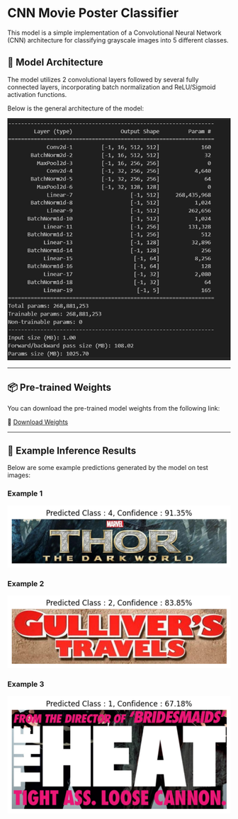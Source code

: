 # CNN Movie Poster Classifier

This model is a simple implementation of a Convolutional Neural Network (CNN) architecture for classifying grayscale images into 5 different classes.

## 🔧 Model Architecture

The model utilizes 2 convolutional layers followed by several fully connected layers, incorporating batch normalization and ReLU/Sigmoid activation functions.

Below is the general architecture of the model:

![Model Architecture](CNN_Layers.png)  
<!-- <sub>*Gambar ini harus disimpan di `assets/model_architecture.png`*</sub> -->

---

## 📦 Pre-trained Weights

You can download the pre-trained model weights from the following link:

🔗 [Download Weights](https://simpan.ugm.ac.id/s/DAFm1xPixsM0s3x)

---

## 🧪 Example Inference Results

Below are some example predictions generated by the model on test images:

### Example 1
![Inference Example 1](saved_inference/Inference_Result_test_photo6.png)

### Example 2
![Inference Example 2](saved_inference/Inference_Result_test_photo10.png)

### Example 3
![Inference Example 3](saved_inference/Inference_Result_test_photo8.png)

